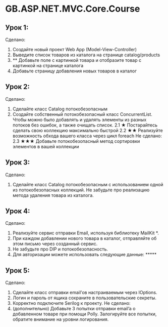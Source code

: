 # GB.ASP.NET.MVC.Core.Course

## Урок 1:
Сделано:
1. Создайте новый проект Web App (Model-View-Controller) 
2. Выведите список товаров из каталога на странице catalog/products
3. ** Добавьте поле с картинкой товара и отобразите товар с картинкой на странице каталога
4. Добавьте страницу добавления новых товаров в каталог

## Урок 2:
Сделано:
1. Сделайте класс Catalog потокобезопасным
2. Создайте собственный потокобезопасный класс ConcurrentList<T>. Чтобы можно было добавлять и удалять элементы из разных потоков без ошибок, а также очищать список.
2.1 ★ Постарайтесь сделать свою коллекцию максимально быстрой
2.2 ★★ Реализуйте возможность обхода вашего класса через цикл foreach
Не сделано:
2.3 ★★★ Добавьте потокобезопасный метод сортировки элементов в вашей коллекции

## Урок 3:
Сделано:
1. Сделайте класс Catalog потокобезопасным с использованием одной из потокобезопасных коллекций. Не забудьте про реализацию метода удаления товара из каталога.

## Урок 4:
Сделано:
1. Реализуйте сервис отправки Email, используя библиотеку MailKit *.
2. При каждом добавлении нового товара в каталог, отправляйте об этом письмо через созданный сервис.
3. Не забудьте про DIP и потокобезопасность.
4. Для авторизации можете использовать следующие данные: *****

## Урок 5:
Сделано:
1. Сделайте класс отправки email’ов настраиваемым через IOptions.
2. Логин и пароль от ящика сохраните в пользовательские секреты.
3. Корректно подключите Serilog к проекту.
Не сделано:
4. (дополнительно) Добавьте 3 попытки отправки email’a о добавленном товаре при помощи Polly. Залогируйте все попытки, обратите внимание на уровни логирования.
